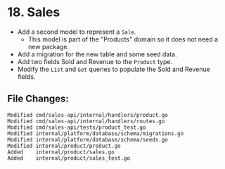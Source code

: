 # 18. Sales

- Add a second model to represent a `Sale`.
  - This model is part of the "Products" domain so it does not need a new package.
- Add a migration for the new table and some seed data.
- Add two fields Sold and Revenue to the `Product` type.
- Modify the `List` and `Get` queries to populate the Sold and Revenue fields.


## File Changes:

```
Modified cmd/sales-api/internal/handlers/product.go
Modified cmd/sales-api/internal/handlers/routes.go
Modified cmd/sales-api/tests/product_test.go
Modified internal/platform/database/schema/migrations.go
Modified internal/platform/database/schema/seeds.go
Modified internal/product/product.go
Added    internal/product/sales.go
Added    internal/product/sales_test.go
```